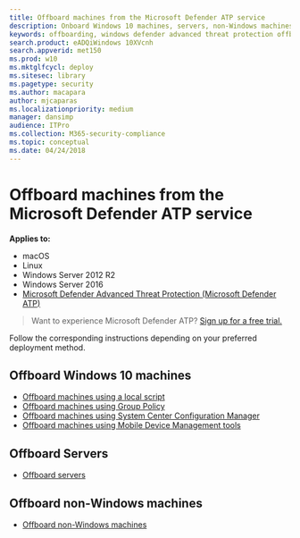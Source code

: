```yaml
---
title: Offboard machines from the Microsoft Defender ATP service
description: Onboard Windows 10 machines, servers, non-Windows machines from the Microsoft Defender ATP service
keywords: offboarding, windows defender advanced threat protection offboarding, windows atp offboarding
search.product: eADQiWindows 10XVcnh
search.appverid: met150
ms.prod: w10
ms.mktglfcycl: deploy
ms.sitesec: library
ms.pagetype: security
ms.author: macapara
author: mjcaparas
ms.localizationpriority: medium
manager: dansimp
audience: ITPro
ms.collection: M365-security-compliance 
ms.topic: conceptual
ms.date: 04/24/2018
---
```


# Offboard machines from the Microsoft Defender ATP service

**Applies to:**
- macOS
- Linux
- Windows Server 2012 R2
- Windows Server 2016
- [Microsoft Defender Advanced Threat Protection (Microsoft Defender ATP)](https://go.microsoft.com/fwlink/p/?linkid=2069559)



>Want to experience Microsoft Defender ATP? [Sign up for a free trial.](https://www.microsoft.com/en-us/WindowsForBusiness/windows-atp?ocid=docs-wdatp-offboardmachines-abovefoldlink)

Follow the corresponding instructions depending on your preferred deployment method.

## Offboard Windows 10 machines
  - [Offboard machines using a local script](configure-endpoints-script.md#offboard-machines-using-a-local-script)
  - [Offboard machines using Group Policy](configure-endpoints-gp.md#offboard-machines-using-group-policy)
  - [Offboard machines using System Center Configuration Manager](configure-endpoints-sccm.md#offboard-machines-using-system-center-configuration-manager)
  - [Offboard machines using Mobile Device Management tools](configure-endpoints-mdm.md#offboard-and-monitor-machines-using-mobile-device-management-tools)

## Offboard Servers
  - [Offboard servers](configure-server-endpoints.md#offboard-servers)

## Offboard non-Windows machines
  - [Offboard non-Windows machines](configure-endpoints-non-windows.md#offboard-non-windows-machines)

